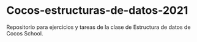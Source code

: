 # Cocos-estructuras-de-datos-2021
Repositorio para ejercicios y tareas de la clase de Estructura de datos de Cocos School.
